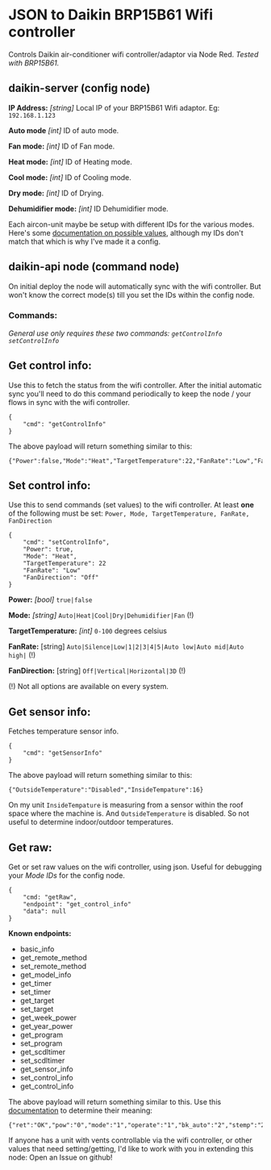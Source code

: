 # JSON to Daikin BRP15B61 Wifi controller

Controls Daikin air-conditioner wifi controller/adaptor via Node Red. *Tested with BRP15B61.*

## daikin-server (config node)

**IP Address:** *[string]* Local IP of your BRP15B61 Wifi adaptor. Eg: `192.168.1.123`

**Auto mode** *[int]* ID of auto mode.

**Fan mode:** *[int]* ID of Fan mode.

**Heat mode:** *[int]* ID of Heating mode.

**Cool mode:** *[int]* ID of Cooling mode.

**Dry mode:** *[int]* ID of Drying.

**Dehumidifier mode:** *[int]* ID Dehumidifier mode.


Each aircon-unit maybe be setup with different IDs for the various modes. Here's some [documentation on possible values](https://github.com/ael-code/daikin-control), although my IDs don't match that which is why I've made it a config.

## daikin-api node (command node)

On initial deploy the node will automatically sync with the wifi controller. But won't know the correct mode(s) till you set the IDs within the config node.

### Commands:

*General use only requires these two commands: `getControlInfo`  `setControlInfo`*

## Get control info:
Use this to fetch the status from the wifi controller. After the initial automatic sync you'll need to do this command periodically to keep the node / your flows in sync with the wifi controller.
```
{
	"cmd": "getControlInfo"
}
```
The above payload will return something similar to this:
```
{"Power":false,"Mode":"Heat","TargetTemperature":22,"FanRate":"Low","FanDirection":"Disabled"}
```

## Set control info:
Use this to send commands (set values) to the wifi controller. At least **one** of the following must be set: `Power, Mode, TargetTemperature, FanRate, FanDirection`
```
{
	"cmd": "setControlInfo",
	"Power": true,
	"Mode": "Heat",
	"TargetTemperature": 22
	"FanRate": "Low"
	"FanDirection": "Off"
}
```
**Power:** *[bool]* `true|false`

**Mode:** *[string]* `Auto|Heat|Cool|Dry|Dehumidifier|Fan` (!)

**TargetTemperature:** *[int]* `0-100` degrees celsius

**FanRate:** [string] `Auto|Silence|Low|1|2|3|4|5|Auto low|Auto mid|Auto high|` (!)

**FanDirection:** [string] `Off|Vertical|Horizontal|3D` (!)

(!) Not all options are available on every system.

## Get sensor info:
Fetches temperature sensor info.
```
{
	"cmd": "getSensorInfo"
}
```
The above payload will return something similar to this:
```
{"OutsideTemperature":"Disabled","InsideTempature":16}
```
On my unit `InsideTempature` is measuring from a sensor within the roof space where the machine is. And  `OutsideTemperature` is disabled. So not useful to determine indoor/outdoor temperatures.

## Get raw:
Get or set raw values on the wifi controller, using json. Useful for debugging your *Mode IDs* for the config node.
```
{
	"cmd: "getRaw",
	"endpoint": "get_control_info"
	"data": null
}
```
**Known endpoints:**

 - basic_info
 - get_remote_method
 - set_remote_method
 - get_model_info
 - get_timer
 - set_timer
 -  get_target
 - set_target
 -  get_week_power
 -  get_year_power
 -  get_program
 -  set_program
 - get_scdltimer
 -  set_scdltimer
 -  get_sensor_info
 - set_control_info
 -  get_control_info

The above payload will return something similar to this. Use this [documentation](https://github.com/ael-code/daikin-control) to determine their meaning:
```
{"ret":"OK","pow":"0","mode":"1","operate":"1","bk_auto":"2","stemp":"22","dt1":"22","dt2":"22","f_rate":"1","dfr1":"1","dfr2":"1","f_airside":"0","airside1":"0","airside2":"0","f_auto":"0","auto1":"0","auto2":"0","f_dir":"0","dfd1":"0","dfd2":"0","filter_sign_info":"0","cent":"0","en_cent":"0","remo":"2"}
```

If anyone has a unit with vents controllable via the wifi controller, or other values that need setting/getting, I'd like to work with you in extending this node: Open an Issue on github!
